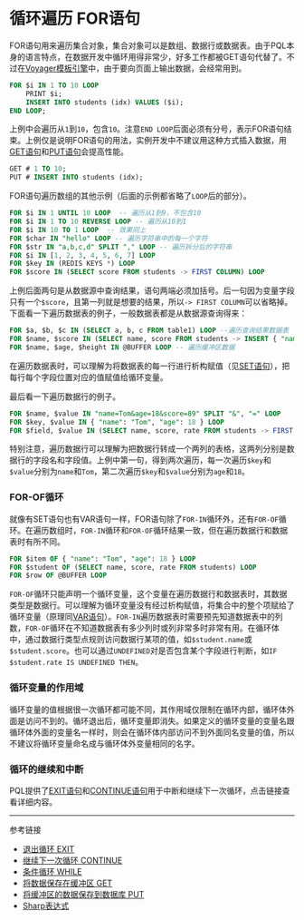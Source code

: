 # 循环遍历 FOR语句
FOR语句用来遍历集合对象，集合对象可以是数组、数据行或数据表。由于PQL本身的语言特点，在数据开发中循环用得非常少，好多工作都被GET语句代替了。不过在[Voyager模板引擎](/vayager/overview.md)中，由于要向页面上输出数据，会经常用到。
```sql
FOR $i IN 1 TO 10 LOOP
    PRINT $i;
    INSERT INTO students (idx) VALUES ($i);
END LOOP; 
```
上例中会遍历从`1`到`10`，包含`10`。注意`END LOOP`后面必须有分号，表示FOR语句结束。上例仅是说明FOR语句的用法，实例开发中不建议用这种方式插入数据，用[GET语句](/pql/get.md)和[PUT语句](/pql/put.md)会提高性能。
```sql
GET # 1 TO 10;
PUT # INSERT INTO students (idx);
```
FOR语句遍历数组的其他示例（后面的示例都省略了`LOOP`后的部分）。
```sql
FOR $i IN 1 UNTIL 10 LOOP  -- 遍历从1到9，不包含10
FOR $i IN 1 TO 10 REVERSE LOOP -- 遍历从10到1
FOR $i IN 10 TO 1 LOOP  -- 效果同上
FOR $char IN "hello" LOOP -- 遍历字符串中的每一个字符
FOR $str IN "a,b,c,d" SPLIT "," LOOP -- 遍历拆分后的字符串
FOR $i IN [1, 2, 3, 4, 5, 6, 7] LOOP
FOR $key IN (REDIS KEYS *) LOOP
FOR $score IN (SELECT score FROM students -> FIRST COLUMN) LOOP
```
上例后面两句是从数据源中查询结果，语句两端必须加括号。后一句因为变量字段只有一个`$score`，且第一列就是想要的结果，所以`-> FIRST COLUMN`可以省略掉。下面看一下遍历数据表的例子，一般数据表都是从数据源查询得来：
```sql
FOR $a, $b, $c IN (SELECT a, b, c FROM table1) LOOP --遍历查询结果数据表
FOR $name, $score IN (SELECT name, score FROM students -> INSERT { "name": "Tom", "score": 89}) LOOP -- 遍历编辑后的查询结果表
FOR $name, $age, $height IN @BUFFER LOOP -- 遍历缓冲区数据
```
在遍历数据表时，可以理解为将数据表的每一行进行析构赋值（见[SET语句](/pql/set.md)），把每行每个字段位置对应的值赋值给循环变量。

最后看一下遍历数据行的例子。
```sql
FOR $name, $value IN "name=Tom&age=18&score=89" SPLIT "&", "=" LOOP
FOR $key, $value IN { "name": "Tom", "age": 18 } LOOP
FOR $field, $value IN (SELECT name, score, rate FROM students -> FIRST ROW) LOOP
```
特别注意，遍历数据行可以理解为把数据行转成一个两列的表格，这两列分别是数据行的字段名和字段值。上例中第一句，得到两次遍历，每一次遍历`$key`和`$value`分别为`name`和`Tom`，第二次遍历`$key`和`$value`分别为`age`和`18`。

### FOR-OF循环
就像有SET语句也有VAR语句一样，FOR语句除了`FOR-IN`循环外，还有`FOR-OF`循环。在遍历数组时，`FOR-IN`循环和`FOR-OF`循环结果一致，但在遍历数据行和数据表时有所不同。
```sql
FOR $item OF { "name": "Tom", "age": 18 } LOOP
FOR $student OF (SELECT name, score, rate FROM students) LOOP
FOR $row OF @BUFFER LOOP
```
`FOR-OF`循环只能声明一个循环变量，这个变量在遍历数据行和数据表时，其数据类型是数据行。可以理解为循环变量没有经过析构赋值，将集合中的整个项赋给了循环变量（原理同[VAR语句](/pql/var.md)）。`FOR-IN`遍历数据表时需要预先知道数据表中的列数，`FOR-OF`循环在不知道数据表有多少列时或列非常多时非常有用。在循环体中，通过数据行类型点规则访问数据行某项的值，如`$student.name`或`$student.score`。也可以通过`UNDEFINED`对是否包含某个字段进行判断，如`IF $student.rate IS UNDEFINED THEN`。

### 循环变量的作用域
循环变量的值根据很一次循环都可能不同，其作用域仅限制在循环内部，循环体外面是访问不到的。循环退出后，循环变量即消失。如果定义的循环变量的变量名跟循环体外面的变量名一样时，则会在循环体内部访问不到外面同名变量的值，所以不建议将循环变量命名成与循环体外变量相同的名字。

### 循环的继续和中断
PQL提供了[EXIT语句](/pql/exit.md)和[CONTINUE语句](/pql/continue.md)用于中断和继续下一次循环，点击链接查看详细内容。


---
参考链接

* [退出循环 EXIT](/pql/exit.md)
* [继续下一次循环 CONTINUE](/pql/continue.md)
* [条件循环 WHILE](/pql/while.md)
* [将数据保存在缓冲区 GET](/pql/get.md)
* [将缓冲区的数据保存到数据库 PUT](/pql/put.md)
* [Sharp表达式](/pql/sharp.md)